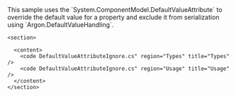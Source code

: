<?xml version="1.0" encoding="utf-8"?>
<topic id="DefaultValueAttributeIgnore" revisionNumber="1">
  <developerConceptualDocument xmlns="http://ddue.schemas.microsoft.com/authoring/2003/5" xmlns:xlink="http://www.w3.org/1999/xlink">This sample uses the `System.ComponentModel.DefaultValueAttribute`
      to override the default value for a property and exclude it from serialization using
      `Argon.DefaultValueHandling`.

    <section>

      <content>
        <code DefaultValueAttributeIgnore.cs" region="Types" title="Types" />
        <code DefaultValueAttributeIgnore.cs" region="Usage" title="Usage" />
      </content>
    </section>